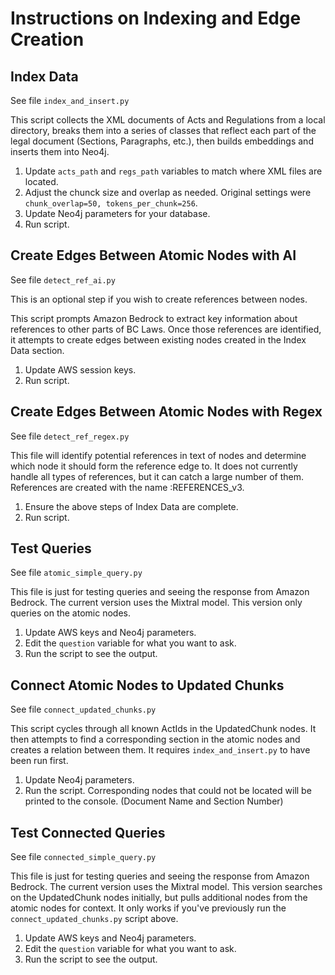 # Instructions on Indexing and Edge Creation

## Index Data

See file `index_and_insert.py`

This script collects the XML documents of Acts and Regulations from a local directory, breaks them into a series of classes that reflect each part of the legal document (Sections, Paragraphs, etc.), then builds embeddings and inserts them into Neo4j.

1. Update `acts_path` and `regs_path` variables to match where XML files are located.
2. Adjust the chunck size and overlap as needed. Original settings were `chunk_overlap=50, tokens_per_chunk=256`.
3. Update Neo4j parameters for your database.
4. Run script.

## Create Edges Between Atomic Nodes with AI

See file `detect_ref_ai.py`

This is an optional step if you wish to create references between nodes.

This script prompts Amazon Bedrock to extract key information about references to other parts of BC Laws. Once those references are identified, it attempts to create edges between existing nodes created in the Index Data section.

1. Update AWS session keys.
2. Run script.

## Create Edges Between Atomic Nodes with Regex

See file `detect_ref_regex.py`

This file will identify potential references in text of nodes and determine which node it should form the reference edge to. It does not currently handle all types of references, but it can catch a large number of them.
References are created with the name :REFERENCES_v3.

1. Ensure the above steps of Index Data are complete.
2. Run script.

## Test Queries

See file `atomic_simple_query.py`

This file is just for testing queries and seeing the response from Amazon Bedrock. The current version uses the Mixtral model.
This version only queries on the atomic nodes.

1. Update AWS keys and Neo4j parameters.
2. Edit the `question` variable for what you want to ask.
3. Run the script to see the output.

## Connect Atomic Nodes to Updated Chunks

See file `connect_updated_chunks.py`

This script cycles through all known ActIds in the UpdatedChunk nodes.
It then attempts to find a corresponding section in the atomic nodes and creates a relation between them.
It requires `index_and_insert.py` to have been run first.

1. Update Neo4j parameters.
2. Run the script. Corresponding nodes that could not be located will be printed to the console. (Document Name and Section Number)

## Test Connected Queries

See file `connected_simple_query.py`

This file is just for testing queries and seeing the response from Amazon Bedrock. The current version uses the Mixtral model.
This version searches on the UpdatedChunk nodes initially, but pulls additional nodes from the atomic nodes for context.
It only works if you've previously run the `connect_updated_chunks.py` script above.

1. Update AWS keys and Neo4j parameters.
2. Edit the `question` variable for what you want to ask.
3. Run the script to see the output.
